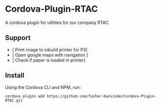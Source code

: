 # Cordova-Plugin-RTAC

A cordova plugin for utilities for our company RTAC

## Support

- [ Print image to inbuild printer for P3]
- [ Open google maps with navigation ]
- [ Check if paper is loaded in printer]

## Install

Using the Cordova CLI and NPM, run:

```
cordova plugin add https://github.com/Tushar-Kanvinde/Cordova-Plugin-RTAC.git
```

